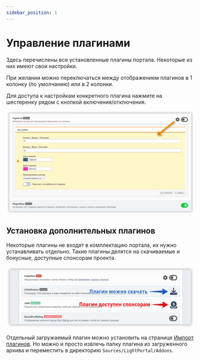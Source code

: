 ```yaml
---
sidebar_position: 1
---
```


# Управление плагинами
Здесь перечислены все установленные плагины портала. Некоторые из них имеют свои настройки.

При желании можно переключаться между отображением плагинов в 1 колонку (по умолчанию) или в 2 колонки.

Для доступа к настройкам конкретного плагина нажмите на шестеренку рядом с кнопкой включения/отключения.

![Управление плагинами](manage_plugins.png)

## Установка дополнительных плагинов
Некоторые плагины не входят в комплектацию портала, их нужно устанавливать отдельно. Такие плагины делятся на скачиваемые и бонусные, доступные спонсорам проекта.

![Скачивание дополнительных плагинов](download_plugins.png)

Отдельный загружаемый плагин можно установить на странице [Импорт плагинов](/plugins/impex). Но можно и просто извлечь папку плагина из загруженного архива и переместить в директорию `Sources/LightPortal/Addons`.
